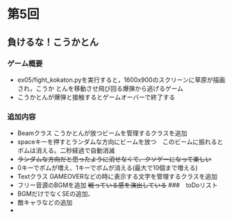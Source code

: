 # 第5回
## 負けるな！こうかとん
### ゲーム概要
- ex05/fight_kokaton.pyを実行すると，1600x900のスクリーンに草原が描画され，こうか
とんを移動させ飛び回る爆弾から逃げるゲーム
- こうかとんが爆弾と接触するとゲームオーバーで終了する
### 追加内容
- Beamクラス こうかとんが放つビームを管理するクラスを追加
- spaceキーを押すとランダムな方向にビームを放つ　このビームに振れるとボムは消える。二秒経過で自動消滅
- ~~ランダムな方向だと思ったように消せなくて、クソゲーになって楽しい~~ 
- 0キーでボムが増え、1キーでボムが消える(最大で10個まで増える) 
- Textクラス GAMEOVERなどの時に表示する文字を管理するクラスを追加
- フリー音源のBGMを追加 ~~戦っている感を演出している~~
###　toDoリスト
- BGMだけでなくSEの追加、
- 敵キャラなどの追加
- 


